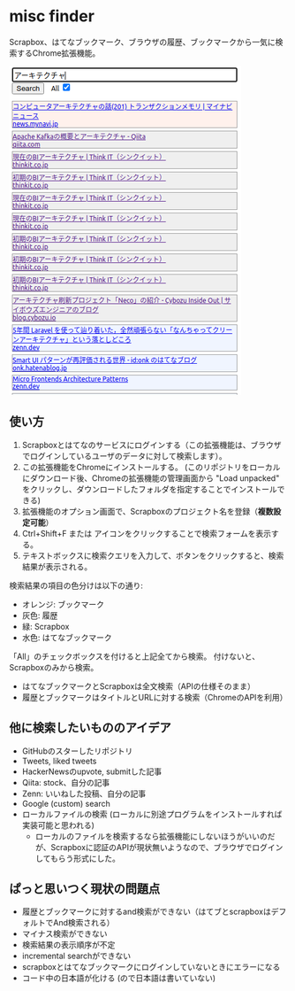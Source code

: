 # misc finder

Scrapbox、はてなブックマーク、ブラウザの履歴、ブックマークから一気に検索するChrome拡張機能。

![](./screen.png)

## 使い方

1. Scrapboxとはてなのサービスにログインする（この拡張機能は、ブラウザでログインしているユーザのデータに対して検索します）。
2. この拡張機能をChromeにインストールする。 (このリポジトリをローカルにダウンロード後、Chromeの拡張機能の管理画面から "Load unpacked" をクリックし、ダウンロードしたフォルダを指定することでインストールできる)
3. 拡張機能のオプション画面で、Scrapboxのプロジェクト名を登録（**複数設定可能**）
4. Ctrl+Shift+F または アイコンをクリックすることで検索フォームを表示する。
5. テキストボックスに検索クエリを入力して、ボタンをクリックすると、検索結果が表示される。

検索結果の項目の色分けは以下の通り:
* オレンジ: ブックマーク
* 灰色: 履歴
* 緑: Scrapbox
* 水色: はてなブックマーク

「All」のチェックボックスを付けると上記全てから検索。
付けないと、Scrapboxのみから検索。

* はてなブックマークとScrapboxは全文検索（APIの仕様そのまま）
* 履歴とブックマークはタイトルとURLに対する検索（ChromeのAPIを利用）

## 他に検索したいもののアイデア
* GitHubのスターしたリポジトリ
* Tweets, liked tweets
* HackerNewsのupvote, submitした記事
* Qiita: stock、自分の記事
* Zenn: いいねした投稿、自分の記事
* Google (custom) search
* ローカルファイルの検索 (ローカルに別途プログラムをインストールすれば実装可能と思われる)
  * ローカルのファイルを検索するなら拡張機能にしないほうがいいのだが、Scrapboxに認証のAPIが現状無いようなので、ブラウザでログインしてもらう形式にした。

## ぱっと思いつく現状の問題点
* 履歴とブックマークに対するand検索ができない（はてブとscrapboxはデフォルトでAnd検索される）
* マイナス検索ができない
* 検索結果の表示順序が不定
* incremental searchができない
* scrapboxとはてなブックマークにログインしていないときにエラーになる
* コード中の日本語が化ける (ので日本語は書いていない)
